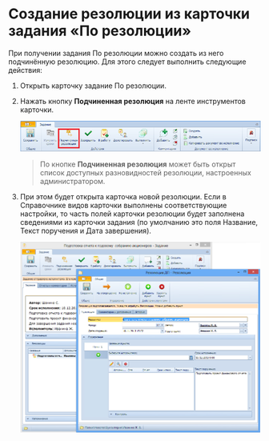 # Создание резолюции из карточки задания «По резолюции»

При получении задания По резолюции можно создать из него подчинённую резолюцию. Для этого следует выполнить следующие действия: 

1. Открыть карточку задание По резолюции.

2. Нажать кнопку **Подчиненная резолюция** на ленте инструментов карточки.

   ![Создание подчиненной резолюции](img/Button_to_Creat_Subresolution.png "Создание подчиненной резолюции")

   > По кнопке **Подчиненная резолюция** может быть открыт список доступных разновидностей резолюции, настроенных администратором.

3. При этом будет открыта карточка новой резолюции. Если в Справочнике видов карточки выполнены соответствующие настройки, то часть полей карточки резолюции будет заполнена сведениями из карточки задания (по умолчанию это поля Название, Текст поручения и Дата завершения).

   ![Создание подчиненной резолюции из карточки Задание](img/Task_Create_sub_task.png "Создание подчиненной резолюции из карточки Задание")